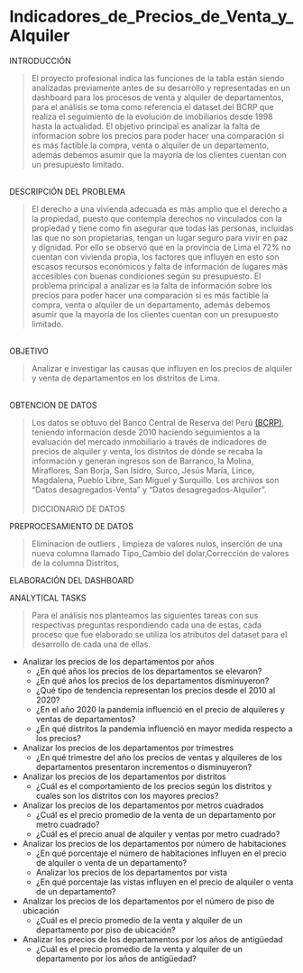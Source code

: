 # Indicadores_de_Precios_de_Venta_y_Alquiler
INTRODUCCIÓN
>El proyecto profesional indica las funciones de la tabla están siendo analizadas previamente antes de su desarrollo y representadas en un dashboard para los procesos de venta y alquiler de departamentos, para el análisis se toma como referencia el dataset del BCRP que realiza el seguimiento de la evolución de imobiliarios desde 1998 hasta la actualidad. El objetivo principal es analizar la falta de información sobre los precios para poder hacer una comparación si es más factible la compra, venta o alquiler de un departamento,  además debemos asumir que la mayoría de los clientes cuentan con un presupuesto limitado.<br>
<br>
DESCRIPCIÓN DEL PROBLEMA

>El derecho a una vivienda adecuada es más amplio que el derecho a la propiedad, puesto que contempla derechos no vinculados con la propiedad y tiene como fin asegurar que todas las personas, incluidas las que no son propietarias, tengan un lugar seguro para vivir en paz y dignidad.
Por ello se observó que en la provincia de Lima el 72% no cuentan con vivienda propia, los factores que influyen en esto son escasos recursos económicos y falta de información de lugares más accesibles con buenas condiciones según su presupuesto.
El problema principal a analizar es la falta de información sobre los precios para poder hacer una comparación si es más factible la compra, venta o alquiler de un departamento,  además debemos asumir que la mayoría de los clientes cuentan con un presupuesto limitado.<br>
<br>
OBJETIVO

>Analizar e investigar las causas que influyen en los precios de alquiler y venta de departamentos en los distritos de Lima.<br>
<br>
OBTENCION DE DATOS

>Los datos se obtuvo del Banco Central de Reserva del Perú [(BCRP)](https://www.bcrp.gob.pe/estadisticas/indicador-de-precios-de-venta-de-departamentos.html), teniendo información desde 2010 haciendo seguimientos a la evaluación del mercado inmobiliario a través de indicadores de precios de alquiler y venta, los distritos de dónde se recaba la información y generan ingresos son de Barranco, la Molina, Miraflores, San Borja, 
San Isidro, Surco, Jesús María, Lince, Magdalena, Pueblo Libre, San Miguel y Surquillo.
Los archivos son “Datos desagregados-Venta” y  “Datos desagregados-Alquiler”.<br><br>
DICCIONARIO DE DATOS

PREPROCESAMIENTO DE DATOS
>Eliminacion de outliers , limpieza de valores nulos, inserción de una nueva columna llamado Tipo_Cambio del dolar,Corrección de valores de la columna Distritos,  

ELABORACIÓN DEL DASHBOARD

ANALYTICAL TASKS

>Para el análisis nos planteamos las siguientes tareas con sus respectivas preguntas respondiendo cada una de estas, cada proceso que fue elaborado se utiliza los atributos  del dataset para el desarrollo de cada una de ellas.<br>
- Analizar los precios de los departamentos por años<br>
  - ¿En qué años los precios de los departamentos se elevaron?<br>
  - ¿En qué años los precios de los departamentos disminuyeron?<br>
  - ¿Qué tipo de tendencia representan los precios desde el 2010 al 2020?<br>
  - ¿En el año 2020 la pandemia influenció en el precio de alquileres y ventas de departamentos?<br>
  - ¿En qué distritos la pandemia influenció en mayor medida respecto a los precios?<br>
- Analizar los precios de los departamentos por trimestres<br>
  - ¿En qué trimestre del año los precios de ventas y alquileres de los departamentos presentaron incrementos o disminuyeron?<br>
- Analizar los precios de los departamentos por distritos<br>
  - ¿Cuál es el comportamiento de los precios según los distritos y cuales son los distritos con los mayores precios?<br>
 - Analizar los precios de los departamentos por metros cuadrados<br>
   - ¿Cuál es el precio promedio de la venta de un departamento por metro cuadrado?<br>
   - ¿Cuál es el precio anual de alquiler y ventas por metro cuadrado?<br>
- Analizar los precios de los departamentos por número de    habitaciones<br>
  - ¿En qué porcentaje el número de habitaciones influyen en el precio de alquiler o venta de un departamento?<br>
  - Analizar los precios de los departamentos por vista<br>
  - ¿En qué porcentaje las vistas influyen en el precio de alquiler o venta de un departamento?<br>
- Analizar los precios de los departamentos por el número de piso de ubicación<br>
  - ¿Cuál es el precio promedio de la venta y alquiler de un departamento por piso de ubicación?<br>
- Analizar los precios de los departamentos por los años de antigüedad<br>
  - ¿Cuál es el precio promedio de la venta y alquiler de un departamento por los años de antigüedad?<br>








